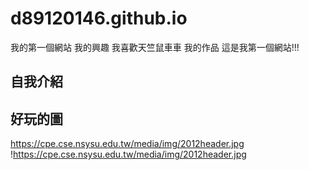 # d89120146.github.io
我的第一個網站
我的興趣 
我喜歡天竺鼠車車
我的作品
這是我第一個網站!!!
## 自我介紹
## 好玩的圖
https://cpe.cse.nsysu.edu.tw/media/img/2012header.jpg
!https://cpe.cse.nsysu.edu.tw/media/img/2012header.jpg
